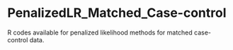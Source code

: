 # PenalizedLR_Matched_Case-control

R codes available for penalized likelihood methods for matched case-control data.

